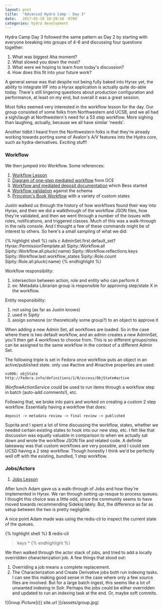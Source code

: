 ```yaml
---
layout: post
title:  "Advanced Hydra Camp - Day 3"
date:   2017-05-10 18:39:30 -0700
categories: hydra development
---
```

Hydra Camp Day 3 followed the same pattern as Day 2 by starting with everyone breaking into groups of 4-6 and
discussing four questions together:

1. What was biggest Aha moment?
2. What slowed you down the most?
3. What were we hoping to learn from today's discussion?
4. How does this fit into your future work?

A general sense was that despite not being fully baked into Hyrax yet, the
ability to integrate IIIF into a Hyrax application is actually quite do-able
today. There's still lingering questions about production configuration and
performance, at least on my end, but overall it was a great session.

Most folks seemed very interested in the workflow lesson for the day. Our group
consisted of some folks from Northwestern and UCSB, and we all had a sigh/laugh
at Northwestern's need for a 53 step workflow. More sighing than laughing,
actually, because we all have similar 'needs'.

Another tidbit I heard from the Northwestern folks is that they're already
working towards porting some of Avalon's A/V features into the Hydra core, such
as hydra-derivatives. Exciting stuff!

### Workflow
We then jumped into Workflow. Some references:
1. [Workflow Lesson][workflow-lesson]
2. [Diagram of one-step mediated workflow][mediated-diagram] from DCE
3. [Workflow and mediated deposit documentation][mediated-docs] which Bess
   started
4. [Workflow validation][workflow-validation] against the schema
5. [Princeton's Book Workflow][book-workflow] with a variety of custom states

Justin walked us through the history of how workflows found their way into
Hyrax, and then we did a walkthrough of the workflow JSON files, how they're
validated, and then we went through a number of the issues with roles,
notifications, and triggered classes. Much of this was a walk-through in the
rails console. And I thought a few of these commands might be of interest to
others. So here's a small sampling of what we did:

{% highlight shell %}
rails c
AdminSet.first.default_set?
Hyrax::PermissionTemplate.all
Sipity::Workflow.all
Sipity::Workflow.all.pluck(:name)
Sipity::Workflow.reflections.keys
Sipity::Workflow.last.workflow_states
Sipity::Role.count
Sipity::Role.all.pluck(:name)
{% endhighlight %}

Workflow responsibility:
1. intersection between action, role and entity who can perform it
2. ex: Metadata Librarian group is responsible for approving step/state X in the
   workflow.

Entity responsibility:
1. not using (as far as Justin knows)
2. used in Sipity
3. assign someone (or theoretically some group?) to an object to approve it

When adding a new Admin Set, all workflows are loaded. So in the case where
there is two default workflow, and an admin creates a new AdminSet, you'll then
get 4 workflows to choose from. This is so different groups/roles can be
assigned to the same workflow in the context of a different Admin Set.

The following triple is set in Fedora once workflow puts an object in an
active/published state. only use #active and #inactive properties are used:

`ns006: objState http://fedora.info/definitions/1/0/access/ObjState#active`

*WorflowActionService* could be used to run items through a workflow step in batch (auto-add comments!), etc.

Following that, we broke into pairs and worked on creating a custom 2 step
workflow. Essentially having a workflow that does:

`deposit -> metadata review -> final review -> published`

Suprita and I spent a lot of time discussing the workflow, states, whether we
needed certain existing states to hook into our new step, etc. I felt like that
discussion was equally valuable in comparison to when we actually sat down and
wrote the workflow JSON file and related code. A definite takeaway was that
custom workflows are very possible, and I could see UCSD having a 2 step
workflow. Though honestly I think we'd be perfectly well off with the existing,
bundled, 1 step workflow.

### Jobs/Actors
1. [Jobs Lesson][jobs-lesson]

After lunch Adam gave us a walk-through of Jobs and how they're implemented in
Hyrax. We ran through setting up resque to process queues. I thought this choice
was a little odd, since the community seems to have moved towards recommending
Sidekiq lately. But, the difference as far as setup between the two is pretty
negligible.

A nice point Adam made was using the redis-cli to inspect the current state of
the queues.

{% highlight shell %}
$ redis-cli
> keys *
{% endhighlight %}

We then walked through the actor stack of jobs, and tried to add a locally
overridden characterization job. A few things that stood out:

1. Overriding a job means a complete replacement.
2. The Characterization and Create Derivative jobs both run indexing tasks. I
   can see this making good sense in the case where only a few source files are
involved. But for a large batch ingest, this seems like a lot of unwanted
indexing in Solr. Perhaps the jobs could be either overridden and updated to run
an indexing task at the end. Or, maybe soft commits.


![Group Picture]({{ site.url }}/assets/group.jpg)

[jobs-lesson]: https://github.com/RepoCamp/ahc/wiki/Jobs
[book-workflow]: https://github.com/pulibrary/plum/blob/master/config/workflows/books_workflow.json
[workflow-validation]: https://github.com/projecthydra-labs/hyrax/blob/master/app/services/hyrax/workflow/workflow_schema.rb#L57
[workflow-lesson]: https://github.com/RepoCamp/ahc/wiki/Workflows
[mediated-diagram]: https://docs.google.com/drawings/d/1FcOq-0QD-hDKL8ofGTKXjRayJVtAksRCG15DvjVWXZw/edit
[mediated-docs]: https://github.com/projecthydra/projecthydra.github.io/blob/mediated_deposit/pages/hydra/developer_resources/workflow_and_mediated_deposit.md
